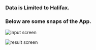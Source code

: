 <h3>Data is Limited to Halifax.</h3>
<h3>Below are some snaps of the App.</h3>

![input screen](https://github.com//parijatb2018//Machine-Learning//Machine%Learning%Repo//Python//Property%Type%Identification%Web%App//APP%Images//img0.JPG)

![result screen](https://github.com//parijatb2018//Machine-Learning//Machine%Learning%Repo//Python//Property%Type%Identification%Web%App//APP%Images//img1.JPG)
